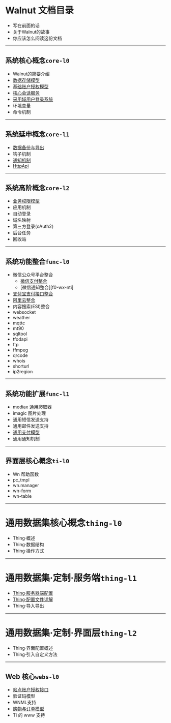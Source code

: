# Walnut 文档目录

- 写在前面的话
- 关于Walnut的故事
- 你应该怎么阅读这份文档

-----------------------------------------
## 系统核心概念`core-l0`

- Walnut的简要介绍
- [数据存储模型][c0-ios]
- [基础账户授权模型][c0-bam]
- [核心会话服务][c0-css]
- [采用域用户登录系统][c0-abd]
- 环境变量
- 命令机制

-----------------------------------------
## 系统延申概念`core-l1`

- [数据备份与导出][c1-buk]
- 钩子机制
- [通知机制][c1-nti]
- [HttpApi][c1-api]

-----------------------------------------
## 系统高阶概念`core-l2`

- [业务权限模型][c2-bpm]
- 应用机制
- 自动登录
- 域名映射
- 第三方登录(oAuth2)
- 后台任务
- 回收站

-----------------------------------------
## 系统功能整合`func-l0`

- 微信公众号平台整合
  + [微信支付整合][f0-wx-pay]
  + [微信通知整合][f0-wx-nti]
- [支付宝支付接口整合][f0-zfb]
- [阿里云整合][f0-aliyun]
- 内容搜索(ESI)整合
- websocket
- weather
- mqttc
- mt90
- sqltool
- tfodapi
- ftp
- ffmpeg
- qrcode
- whois
- shorturl
- ip2region

-----------------------------------------
## 系统功能扩展`func-l1`

- mediax 通用爬取器
- imagic 图片处理
- 通用短信发送支持
- 通用邮件发送支持
- [通用支付模型][f1-pay]
- 通用通知机制

-----------------------------------------
## 界面层核心概念`ti-l0`

- Wn 帮助函数
- pc_tmpl
- wn.manager
- wn-form
- wn-table

-----------------------------------------
# 通用数据集核心概念`thing-l0`

- Thing·概述
- Thing·数据结构
- Thing·操作方式

-----------------------------------------
# 通用数据集·定制·服务端`thing-l1`

- [Thing·服务器端配置][th1-sc]
- [Thing·配置文件详解][th1-tj]
- Thing·导入导出

-----------------------------------------
# 通用数据集·定制·界面层`thing-l2`

- Thing·界面配置概述
- Thing·引入自定义方法

-----------------------------------------
## Web 核心`webs-l0`

- [站点账户授权接口][w0-saa]
- 验证码模型
- WNML支持
- [购物与订单模型][w0-buy]
- Ti 的 www 支持

[c0-ios]: core-l0/c0-io-store.md
[c0-bam]: core-l0/c0-baice-auth-model.md
[c0-abd]: webs-l0/w0-auth-by-domain.md
[c0-css]: core-l0/c0-core-session-service.md
[c0-bpm]: core-l0/c0-basic-privilege-model.md
[c1-api]: core-l1/c1-regapi.md
[c1-buk]: core-l1/c1-bulk-backup-restore.md
[c1-nti]: core-l1/c1-notify.md
[c2-bpm]: core-l2/c2-biz-privilege-model.md
[f0-wx-pay]: func-l0/f0-weixin-payment.md
[f0-wx-pay]: func-l0/f0-weixin-notify.md
[f0-zfb]: func-l0/f0-alipay.md
[f0-aliyun]: func-l0/f0-aliyun.md
[f1-pay]: func-l1/f1-payment.md
[th1-sc]: thing-l1/th1-server-customized.md
[th1-tj]: thing-l1/th1-thing-json.md
[w0-saa]: webs-l0/w0-site-auth-api.md
[w0-buy]: webs-l0/w0-buy.md

